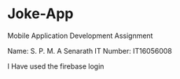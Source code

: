 # Joke-App
Mobile Application Development Assignment

Name: S. P. M. A Senarath
IT Number: IT16056008

I Have used the firebase login
